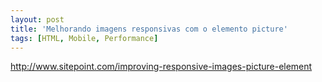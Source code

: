 ```yaml
---
layout: post
title: 'Melhorando imagens responsivas com o elemento picture'
tags: [HTML, Mobile, Performance]
---
```


<http://www.sitepoint.com/improving-responsive-images-picture-element>
